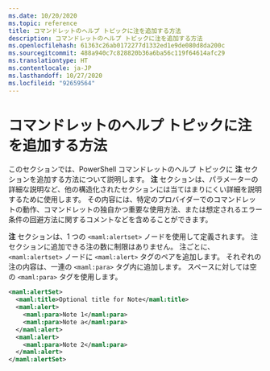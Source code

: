 ```yaml
---
ms.date: 10/20/2020
ms.topic: reference
title: コマンドレットのヘルプ トピックに注を追加する方法
description: コマンドレットのヘルプ トピックに注を追加する方法
ms.openlocfilehash: 61363c26ab0172277d1332ed1e9de080d8da200c
ms.sourcegitcommit: 488a940c7c828820b36a6ba56c119f64614afc29
ms.translationtype: HT
ms.contentlocale: ja-JP
ms.lasthandoff: 10/27/2020
ms.locfileid: "92659564"
---
```

# <a name="how-to-add-notes-to-a-cmdlet-help-topic"></a>コマンドレットのヘルプ トピックに注を追加する方法

このセクションでは、PowerShell コマンドレットのヘルプ トピックに **注** セクションを追加する方法について説明します。 **注** セクションは、パラメーターの詳細な説明など、他の構造化されたセクションには当てはまりにくい詳細を説明するために使用します。 その内容には、特定のプロバイダーでのコマンドレットの動作、コマンドレットの独自かつ重要な使用方法、または想定されるエラー条件の回避方法に関するコメントなどを含めることができます。

**注** セクションは、1 つの `<maml:alertset>` ノードを使用して定義されます。 注セクションに追加できる注の数に制限はありません。 注ごとに、`<maml:alertset>` ノードに `<maml:alert>` タグのペアを追加します。 それぞれの注の内容は、一連の `<maml:para>` タグ内に追加します。 スペースに対しては空の `<maml:para>` タグを使用します。

```xml
<maml:alertSet>
  <maml:title>Optional title for Note</maml:title>
  <maml:alert>
    <maml:para>Note 1</maml:para>
    <maml:para>Note a</maml:para>
  </maml:alert>
  <maml:alert>
    <maml:para>Note 2</maml:para>
  </maml:alert>
</maml:alertSet>
```
